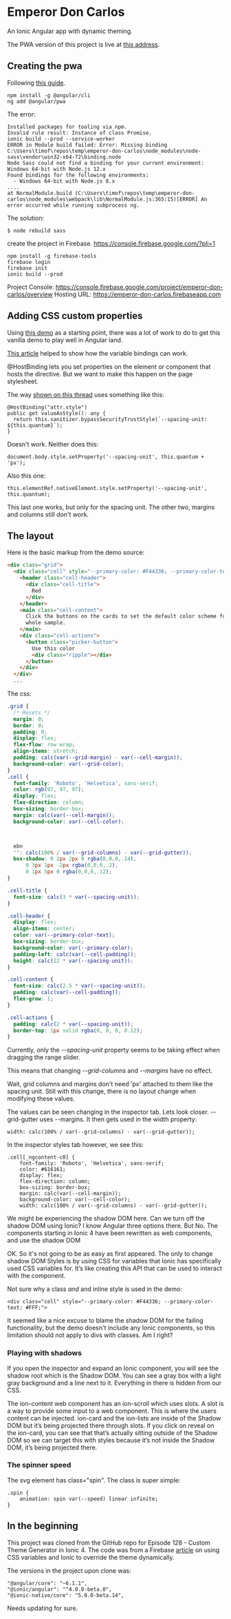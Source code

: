 # Emperor Don Carlos

An Ionic Angular app with dynamic theming.

The PWA version of this project is live at [this address](https://emperor-don-carlos.firebaseapp.com/home).


## Creating the pwa

Following [this guide](https://ionicframework.com/docs/publishing/progressive-web-app).
```
npm install -g @angular/cli
ng add @angular/pwa
```
The error:
```
Installed packages for tooling via npm.
Invalid rule result: Instance of class Promise.
ionic build --prod --service-worker
ERROR in Module build failed: Error: Missing binding C:\Users\timof\repos\temp\emperor-don-carlos\node_modules\node-sass\vendor\win32-x64-72\binding.node
Node Sass could not find a binding for your current environment: Windows 64-bit with Node.js 12.x
Found bindings for the following environments:
  - Windows 64-bit with Node.js 8.x
....
at NormalModule.build (C:\Users\timof\repos\temp\emperor-don-carlos\node_modules\webpack\lib\NormalModule.js:365:15)[ERROR] An error occurred while running subprocess ng.
```

The solution:
```
$ node rebuild sass
```

create the project in Firebase.
https://console.firebase.google.com/?pli=1

```
npm install -g firebase-tools
firebase login
firebase init
ionic build --prod
```

Project Console: https://console.firebase.google.com/project/emperor-don-carlos/overview
Hosting URL: https://emperor-don-carlos.firebaseapp.com


## Adding CSS custom properties

Using [this demo](https://googlechrome.github.io/samples/css-custom-properties/) as a starting point, there was a lot of work to do to get this vanilla demo to play well in Angular land.

[This article](https://medium.com/@ingobrk/using-css-variables-in-angular-282a9edf1a20) helped to show how the variable bindings can work.

@HostBinding lets you set properties on the element or component that hosts the directive.
But we want to make this happen on the page stylesheet.

The way [shown on this thread](https://forum.ionicframework.com/t/ionic-4-how-to-set-css-custom-properties-dynamically/148500/13) uses something like this:
```
@HostBinding("attr.style")
public get valueAsStyle(): any {
  return this.sanitizer.bypassSecurityTrustStyle(`--spacing-unit: ${this.quantum}`);
}
```

Doesn't work.  Neither does this:
```
document.body.style.setProperty('--spacing-unit', this.quantum + 'px');
```

Also this one:
```
this.elementRef.nativeElement.style.setProperty('--spacing-unit', this.quantum);
```

This last one works, but only for the spacing unit.  The other two, margins and columns still don't work.

## The layout

Here is the basic markup from the demo source:
```html
<div class="grid">
  <div class="cell" style="--primary-color: #F44336; --primary-color-text: #FFF;">
    <header class="cell-header">
      <div class="cell-title">
        Red
      </div>
    </header>
    <main class="cell-content">
      Click the buttons on the cards to set the default color scheme for the
      whole sample.
    </main>
    <div class="cell-actions">
      <button class="picker-button">
        Use this color
        <div class="ripple"></div>
      </button>
    </div>
  </div>
  ...
```


The css:
```css
.grid {
  /* Resets */
  margin: 0;
  border: 0;
  padding: 0;
  display: flex;
  flex-flow: row wrap;
  align-items: stretch;
  padding: calc(var(--grid-margin) - var(--cell-margin));
  background-color: var(--grid-color);
}
.cell {
  font-family: 'Roboto', 'Helvetica', sans-serif;
  color: rgb(97, 97, 97);
  display: flex;
  flex-direction: column;
  box-sizing: border-box;
  margin: calc(var(--cell-margin));
  background-color: var(--cell-color);



  ebn
  '': calc(100% / var(--grid-columns) - var(--grid-gutter));
  box-shadow: 0 2px 2px 0 rgba(0,0,0,.14),
      0 3px 1px -2px rgba(0,0,0,.2),
      0 1px 5px 0 rgba(0,0,0,.12);
}

.cell-title {
  font-size: calc(3 * var(--spacing-unit));
}

.cell-header {
  display: flex;
  align-items: center;
  color: var(--primary-color-text);
  box-sizing: border-box;
  background-color: var(--primary-color);
  padding-left: calc(var(--cell-padding));
  height: calc(12 * var(--spacing-unit));
}

.cell-content {
  font-size: calc(2.5 * var(--spacing-unit));
  padding: calc(var(--cell-padding));
  flex-grow: 1;
}

.cell-actions {
  padding: calc(2 * var(--spacing-unit));
  border-top: 1px solid rgba(0, 0, 0, 0.12);
}
```

Currently, only the *--spacing-unit* property seems to be taking effect when dragging the range slider.

This means that changing *--grid-columns* and *--margins* have no effect.

Wait, grid columns and margins don't need 'px' attached to them like the spacing unit.  Still with this change, there is no layout change when modifying these values.

The values can be seen changing in the inspector tab.  Lets look closer.
--grid-gutter uses --margins.  It then gets used in the width property:
```
width: calc(100% / var(--grid-columns) - var(--grid-gutter));
```

In the inspector styles tab however, we see this:
```
.cell[_ngcontent-c0] {
    font-family: 'Roboto', 'Helvetica', sans-serif;
    color: #616161;
    display: flex;
    flex-direction: column;
    box-sizing: border-box;
    margin: calc(var(--cell-margin));
    background-color: var(--cell-color);
    width: calc(100% / var(--grid-columns) - var(--grid-gutter));
```

We might be experiencing the shadow DOM here.  Can we turn off the shadow DOM using Ionic?  I know Angular three options there.  But No. The components starting in Ionic 4 have been rewritten as web components, and use the shadow DOM

OK.  So it's not going to be as easy as first appeared.  The only to change shadow DOM Styles is by using CSS for variables that Ionic has specifically used CSS variables for. It’s like creating this API that can be used to interact with the component.

Not sure why a class *and* and inline style is used in the demo:
```
<div class="cell" style="--primary-color: #F44336; --primary-color-text: #FFF;">
```

It seemed like a nice excuse to blame the shadow DOM for the failing functionality, but the demo doesn't include any Ionic components, so this limitation should not apply to divs with classes.  Am I right?

### Playing with shadows

If you open the inspector and expand an Ionic component, you will see the shadow root which is the Shadow DOM. You can see a gray box with a light gray background and a line next to it. Everything in there is hidden from our CSS.

The ion-content web component has an ion-scroll which uses slots.  A slot is a way to provide some input to a web component. This is where the users content can be injected. ion-card and the ion-lists are inside of the Shadow DOM but it’s being projected there through slots. If you click on reveal on the ion-card, you can see that that’s actually sitting outside of the Shadow DOM so we can target this with styles because it’s not inside the Shadow DOM, it’s being projected there.


### The spinner speed

The svg element has class="spin".  The class is super simple:
```
.spin {
    animation: spin var(--speed) linear infinite;
}
```





## In the beginning

This project was cloned from the GitHub repo for Episode 128 - Custom Theme Generator in Ionic 4.
The code was from a Firebase [article](https://angularfirebase.com/lessons/css-variables-in-ionic-4/#CSS-Variable-Basics) on using CSS variables and Ionic to override the theme dynamically.

The versions in the project upon clone was:
```
"@angular/core": "~6.1.1",
"@ionic/angular": "^4.0.0-beta.0",
"@ionic-native/core": "5.0.0-beta.14",
```

Needs updating for sure.
